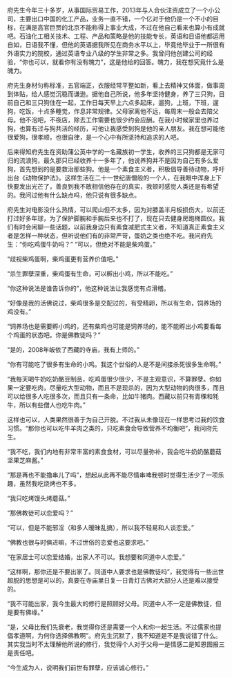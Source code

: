 府先生今年三十多岁，从事国际贸易工作，2013年与人合伙注资成立了一个小公司，主要出口中国的化工产品，业务一直不错，一个亿对于他仍是一个不小的目标，在满是高官巨贾的北京不能称得上事业大成，不过在他自己看来也算小有成就吧。石油化工相关技术、工程、产品和策略是他的技能专长，英语和日语他都运用自如，日语我不懂，但他的英语据我所见在商务水平以上，毕竟他毕业于一所很有外语实力的院校，通过英语专业八级的学生非常之多。我曾问他创建公司的经验，“你也可以，就看你有没有魄力”，这是他给的回答。魄力，我在想究竟什么是魄力。

府先生身材匀称标准，五官端正，衣服经常平整如新，看上去精神又体面，做事周到体贴，给人感觉沉稳而谦逊。据他自己所说，他多年坚持健身，养了三只狗，目前自己和三只狗住在一起，工作日每天早上六点多起床，遛狗，上班，下班，遛狗，吃饭，十点多睡觉，作息非常规律。父母家离他不远，每周末一般会去陪父母。他不泡吧，不夜店，除去工作需要也很少约会应酬。在我小时候家里也养过狗，也算有过与狗共活的经历，可他让我感受到狗是他的亲人朋友。我在想可能他很爱狗，很孝顺，也很自律，是一个心中有所坚持和追求的人吧。

后来得知府先生在资助蒲公英中学的一名藏族初一学生，收养的三只狗都是无家可归的流浪狗，最久那只已经收养十一多年了，他说养狗并不是因为自己有多么爱狗，首先想到的是要救治那些狗。他是一个素食主义者，积极倡导善待动物，呼吁出台《动物保护法》。这样生活在二十一世纪唐僧般的一个人，在我眼中浑身上下快要发出光芒了，善良到我不敢相信他存在的真实，我顿时感觉人类还是有希望的。我问过他有什么缺点吗，他只说有很多缺点。

府先生对电影没什么热情，可以爬山但不太多，因为对膝盖半月板损伤大，以前还打过好多年球，为了保护脚腕和手腕后来也不打了，现在只去健身房跑椭圆仪。我们有时会闲聊一些话题，以前我身边只有素食减肥式主义者，不知道真正素食主义者是怎样一种状态，但听说他们有的非常严苛，蛋奶之类也绝不吃。我问府先生：“你吃鸡蛋牛奶吗？” 
“可以，但绝对不能是柴鸡蛋。”  

“歧视柴鸡蛋啊，柴鸡蛋更有营养价值吧。”

“杀生罪孽深重，柴鸡蛋有生命，可以孵出小鸡，所以不能吃。”

“你这种说法是谁告诉你的”，他这种说法让我感觉有点滑稽。

“好像是我的活佛说过，柴鸡很多是交配过的，有受精卵，所以有生命，饲养场的鸡没有。”

“饲养场也是需要孵小鸡的，还有柴鸡也可能是饲养场的，能不能孵出小鸡要看每个鸡蛋的状态吧。你是佛教徒吗？”

“是的，2008年皈依了西藏的寺庙，我有上师的。”

“你有可能吃了很多有生命的小鸡。我这个世俗的人是不是间接杀死很多生命啊。”

“我每天喝牛奶吃奶酪豆制品，吃鸡蛋很少很少，不是主观意识，不算罪孽。你如果一定要吃肉，尽量吃大型动物，而且不是现杀的，因为大型动物的肉很多，而且可以给很多人吃很多次，而且只有一条命，比如牛猪肉。西藏以前只有青稞和牦牛，所以有些僧人也吃牛肉。”

这样也可以，人类果然很善于为自己开脱。不过我从未像现在一样思考过我的饮食习惯。“那你也可以吃牛羊肉之类的，只吃素食会导致营养不均衡吧”，我问府先生。

“我不吃，我们内地有非常丰富的素食食材，可以尽量弥补，我会吃牛奶奶酪蘑菇坚果芝麻酱。”

“那是再也不能撸串儿了吗”，想起从此再不能尽情串啤我顿时觉得生活少了一项乐趣，虽然我吃烧烤也不多。

“我只吃烤馒头烤蘑菇。”

“那佛教徒可以恋爱吗？”

“可以，但是不能邪淫（和多人暧昧乱搞），所以我不轻易和人谈恋爱。”

“佛教也很与时俱进嘛，不过世俗的恋爱也这要求吧。”

“在家居士可以恋爱结婚，出家人不可以。我想要和同道中人恋爱。”

“这样啊，那你还是不要出家了。同道中人要求也是佛教徒吗”，我觉得有一些出世超脱的思想是可以的，真要在寺庙里日复一日青灯古佛对大部分人还是难以接受的。

“我不可能出家，我今生最大的修行是照顾好父母。同道中人不一定是佛教徒，但是要有佛缘。”

“是，父母比我们先衰老，我觉得你还是需要一个人和你一起生活。不过儒家也提倡孝道啊，为何你选择佛教啊”。府先生沉默了，我不知道是不是我说错了什么。其实我当时不太理解他所说的修行，我觉得个人对于父母一是情感二是知恩图报三是责任吧。

“今生成为人，说明我们前世有罪孽，应该诚心修行。”
